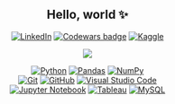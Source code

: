 <!--
**TebasMartinez/TebasMartinez** is a ✨ _special_ ✨ repository because its `README.md` (this file) appears on your GitHub profile.

Here are some ideas to get you started:

- 🔭 I’m currently working on ...
- 🌱 I’m currently learning ...
- 👯 I’m looking to collaborate on ...
- 🤔 I’m looking for help with ...
- 💬 Ask me about ...
- 📫 How to reach me: ...
- 😄 Pronouns: ...
- ⚡ Fun fact: ...
-->

<div align="center">

## Hello, world ✨
  
[![LinkedIn](https://custom-icon-badges.demolab.com/badge/LinkedIn-0A66C2?logo=linkedin-white&logoColor=fff)](https://www.linkedin.com/in/tebasmartinez/) 
[![Codewars badge](https://codewars.com/users/TebasMartinez/badges/micro)](https://www.codewars.com/users/TebasMartinez)
[![Kaggle](https://img.shields.io/badge/Kaggle-20BEFF?logo=kaggle&logoColor=fff)](https://www.kaggle.com/tebasmrtnz)


<img align="center" src="https://github-readme-stats.vercel.app/api/top-langs/?username=TebasMartinez&layout=compact&theme=dark" width="auto"></img>


[![Python](https://img.shields.io/badge/Python-3776AB?logo=python&logoColor=fff)](#)
[![Pandas](https://img.shields.io/badge/Pandas-150458?logo=pandas&logoColor=fff)](#)
[![NumPy](https://img.shields.io/badge/NumPy-4DABCF?logo=numpy&logoColor=fff)](#) \
[![Git](https://img.shields.io/badge/Git-F05032?logo=git&logoColor=fff)](#)
[![GitHub](https://img.shields.io/badge/GitHub-%23121011.svg?logo=github&logoColor=white)](#)
[![Visual Studio Code](https://custom-icon-badges.demolab.com/badge/Visual%20Studio%20Code-0078d7.svg?logo=vsc&logoColor=white)](#) \
[![Jupyter Notebook](https://img.shields.io/badge/Jupyter%20Notebook-white?logo=jupyter)](#)
[![Tableau](https://custom-icon-badges.demolab.com/badge/Tableau-0176D3?logo=tableau&logoColor=fff)](#)
[![MySQL](https://img.shields.io/badge/MySQL-4479A1?logo=mysql&logoColor=fff)](#)



</div>
